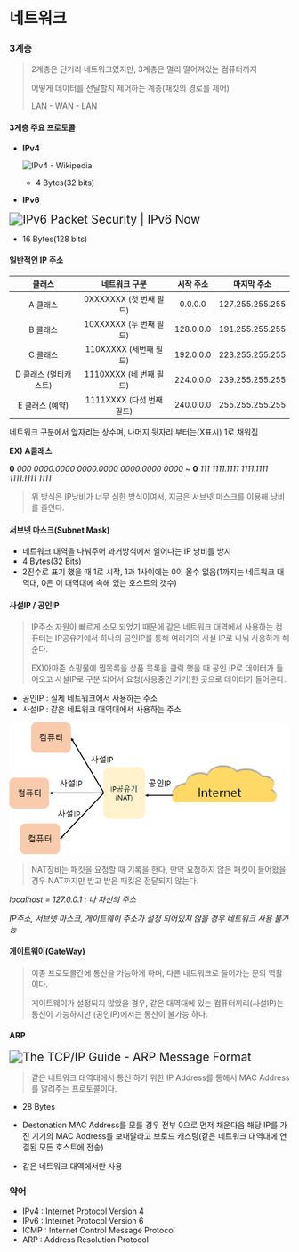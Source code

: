 # 네트워크



### 3계층

> 2계층은 단거리 네트워크였지만, 3계층은 멀리 떨어져있는 컴퓨터까지 
>
> 어떻게 데이터를 전달할지 제어하는 계층(패킷의 경로를 제어)
>
> LAN - WAN - LAN



#### 3계층 주요 프로토콜

- **IPv4** 

  ![IPv4 - Wikipedia](https://upload.wikimedia.org/wikipedia/commons/thumb/6/60/IPv4_Packet-en.svg/1200px-IPv4_Packet-en.svg.png)

  - 4 Bytes(32 bits)

-  **IPv6**

  <img src="https://lh3.googleusercontent.com/proxy/9xE7Im_nkcYqQbr3SbYDQewQ1q66n0Oba1vQWGUaLIX--nx55gwQlLVZES7EyjeVqSFEorP28XyIK5jJjIAUXaMJ" alt="IPv6 Packet Security | IPv6 Now" style="zoom:150%;" />

  - 16 Bytes(128 bits)



#### 일반적인 IP 주소

|       **클래스**       |     **네트워크 구분**      | **시작 주소** | **마지막 주소** |
| :--------------------: | :------------------------: | :-----------: | :-------------: |
|        A 클래스        | 0XXXXXXX   (첫 번째 필드)  |    0.0.0.0    | 127.255.255.255 |
|        B 클래스        | 10XXXXXX   (두 번째 필드)  |   128.0.0.0   | 191.255.255.255 |
|        C 클래스        |  110XXXXX   (세번째 필드)  |   192.0.0.0   | 223.255.255.255 |
| D 클래스  (멀티캐스트) | 1110XXXX   (네 번째 필드)  |   224.0.0.0   | 239.255.255.255 |
|    E 클래스  (예약)    | 1111XXXX  (다섯 번째 필드) |   240.0.0.0   | 255.255.255.255 |

네트워크 구분에서 앞자리는 상수며, 나머지 뒷자리 부터는(X표시) 1로 채워짐

**EX) A클래스** 

**0** *000 0000.0000 0000.0000 0000.0000 0000* ~ **0** *111 1111.1111 1111.1111 1111.1111 1111*



> 위 방식은 IP낭비가 너무 심한 방식이여서, 지금은 서브넷 마스크를 이용해 낭비를 줄인다.



#### 서브넷 마스크(Subnet Mask)

- 네트워크 대역을 나눠주어 과거방식에서 일어나는 IP 낭비를 방지
- 4 Bytes(32 Bits)
- 2진수로 표기 했을 때 1로 시작, 1과 1사이에는 0이 올수 없음(1까지는 네트워크 대역대, 0은 이 대역대에 속해 있는 호스트의 갯수)



#### 사설IP / 공인IP

> IP주소 자원이 빠르게 소모 되었기 때문에 같은 네트워크 대역에서 사용하는 컴퓨터는 IP공유기에서 하나의 공인IP를 통해 여러개의 사설 IP로 나눠 사용하게 해준다.
>
> EX)아마존 쇼핑물에 찜목록을 상품 목록을 클릭 했을 때 공인 IP로 데이터가 들어오고 사설IP로 구분 되어서 요청(사용중인 기기)한 곳으로 데이터가 들어온다.

- 공인IP : 실제 네트워크에서 사용하는 주소
- 사설IP : 같은 네트워크 대역대에서 사용하는 주소

<img src="https://github.com/yeoung004/yeoung004.github.io/blob/main/_posts/Network/image-20210928194145994.png?raw=true" alt="image-20210928194145994" style="zoom:80%;" />



> NAT장비는 패킷을 요청할 때 기록을 한다, 만약 요청하지 않은 패킷이 들어왔을 경우 NAT까지만 받고 받은 패킷은 전달되지 않는다.

*localhost = 127.0.0.1 : 나 자신의 주소*

*IP주소, 서브넷 마스크, 게이트웨이 주소가 설정 되어있지 않을 경우 네트워크 사용 불가능*



#### 게이트웨이(GateWay)

> 이종 프로토콜간에 통신을 가능하게 하며, 다른 네트워크로 들어가는 문의 역활이다.
>
> 게이트웨이가 설정되지 않았을 경우, 같은 대역대에 있는 컴퓨터끼리(사설IP)는 통신이 가능하지만 (공인IP)에서는 통신이 불가능 하다.



#### ARP

<img src="https://blog.kakaocdn.net/dn/ebowy5/btqAY6Sl40m/oOfKD7rryXAjNumFuXCasK/img.png" alt="The TCP/IP Guide - ARP Message Format" style="zoom:150%;" />

> 같은 네트워크 대역대에서 통신 하기 위한  IP Address를 통해서 MAC Address를 알려주는 프로토콜이다.

- 28 Bytes
- Destonation MAC Address를 모를 경우 전부 0으로 먼저 채운다음 해당 IP를 가진 기기의 MAC Address를 보내달라고 브로드 캐스팅(같은 네트워크 대역대에 연결된 모든 호스트에 전송)

- 같은 네트워크 대역에서만 사용



### 약어

- IPv4 : Internet Protocol Version 4
- IPv6 : Internet Protocol Version 6
- ICMP : Internet Control Message Protocol
- ARP : Address Resolution Protocol